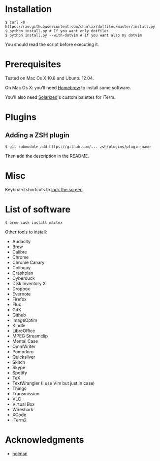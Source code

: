 Installation
============

    $ curl -O https://raw.githubusercontent.com/charlax/dotfiles/master/install.py
    $ python install.py # If you want only dotfiles
    $ python install.py --with-dotvim # If you want also my dotvim

You should read the script before executing it.

Prerequisites
=============

Tested on Mac Os X 10.8 and Ubuntu 12.04.

On Mac Os X: you'll need [Homebrew](http://mxcl.github.com/homebrew/) to install some software.

You'll also need [Solarized](http://ethanschoonover.com/solarized)'s custom
palettes for iTerm.

Plugins
=======

Adding a ZSH plugin
-------------------

    $ git submodule add https://github.com/... zsh/plugins/plugin-name

Then add the description in the README.

Misc
====

Keyboard shortcuts to [lock the
screen](http://hints.macworld.com/article.php?story=20090831093941225).

List of software
================

    $ brew cask install mactex

Other tools to install:

* Audacity
* Brew
* Calibre
* Chrome
* Chrome Canary
* Colloquy
* Crashplan
* Cyberduck
* Disk Inventory X
* Dropbox
* Evernote
* Firefox
* Flux
* GitX
* Github
* ImageOptim
* Kindle
* LibreOffice
* MPEG Streamclip
* Mental Case
* OmmWriter
* Pomodoro
* Quicksilver
* Skitch
* Skype
* Spotify
* TeX
* TextWrangler (I use Vim but just in case)
* Things
* Transmission
* VLC
* Virtual Box
* Wireshark
* XCode
* iTerm2

Acknowledgments
===============

* [holman](https://github.com/holman/dotfiles)
